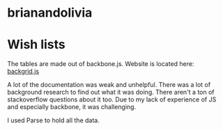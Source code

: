 # brianandolivia

# Wish lists
The tables are made out of backbone.js. Website is located here: [backgrid.js](http://backgridjs.com/)

A lot of the documentation was weak and unhelpful. There was a lot of background research to find out what it was doing.
There aren't a ton of stackoverflow questions about it too. Due to my lack of experience of JS and especially backbone, it was challenging.

I used Parse to hold all the data.
